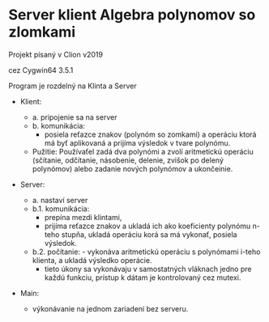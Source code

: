 # Server klient Algebra polynomov so zlomkami

Projekt písaný v Clion v2019

cez Cygwin64 3.5.1

Program je rozdelný na Klinta a Server
  - Klient:
    - a. pripojenie sa na server
    - b. komunikácia:
        - posiela reťazce znakov (polynóm so zomkami) a operáciu ktorá má byť aplikovaná a prijíma výsledok v tvare polynómu.
    - Pužitie: Používaťel zadá dva polynómi a zvolí aritmetickú operáciu (sčítanie, odčítanie, násobenie, delenie, zvišok po delený polynómov) alebo zadanie nových polynómov a ukončeinie.     
  
  - Server:
    - a. nastaví server
    - b.1. komunikácia:
        - prepína mezdi klintami,
        - prijíma reťazce znakov a ukladá ich ako koeficienty polynómu n-teho stupňa, ukladá operáciu korá sa má vykonať, posiela výsledok.
    - b.2. počítanie:
                  - vykonáva aritmetickú operáciu s polynómami i-teho klienta, a ukladá výsledko operácie.
      - tieto úkony sa vykonávaju v samostatných vláknach jedno pre každú funkciu, prístup k dátam je kontrolovaný cez mutexi.

  - Main:
    - výkonávanie na jednom zariadení bez serveru.   
